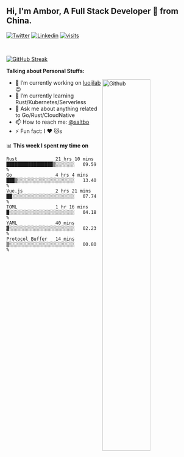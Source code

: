 ## Hi, I'm Ambor, A Full Stack Developer 🚀 from China.

[![Twitter](https://img.shields.io/badge/-saltbo-1ca0f1?style=flat&logo=twitter&logoColor=white)](https://twitter.com/rdsaltbo)
[![Linkedin](https://img.shields.io/badge/-saltbo-blue?style=flat&logo=Linkedin&logoColor=white)](https://www.linkedin.com/in/saltbo/)
[![visits](https://visitor.vercel.app/page/saltbo?color=light-green)](https://github.com/saltbo/)

&nbsp;  

[![GitHub Streak](http://github-readme-streak-stats.herokuapp.com?user=saltbo&hide_border=true&date_format=M%20j%5B%2C%20Y%5D)](https://git.io/streak-stats)

**Talking about Personal Stuffs:**
<!-- Any image aligned to the right. Beware the width  -->
<img width="50%" align="right" alt="Github" src="https://raw.githubusercontent.com/saltbo/saltbo/master/images/git-header.svg" />

- 🔭 I’m currently working on [luojilab](https://github.com/luojilab) :wink:
- 🌱 I’m currently learning Rust/Kubernetes/Serverless
- 💬 Ask me about anything related to Go/Rust/CloudNative
- 📫 How to reach me: [@saltbo](https://twitter.com/rdsaltbo)
- ⚡ Fun fact: I :heart: :cat:s


📊 **This week I spent my time on**
<!--START_SECTION:waka-->

```text
Rust              21 hrs 10 mins  █████████████████▒░░░░░░░   69.59 %
Go                4 hrs 4 mins    ███▒░░░░░░░░░░░░░░░░░░░░░   13.40 %
Vue.js            2 hrs 21 mins   ██░░░░░░░░░░░░░░░░░░░░░░░   07.74 %
TOML              1 hr 16 mins    █░░░░░░░░░░░░░░░░░░░░░░░░   04.18 %
YAML              40 mins         ▓░░░░░░░░░░░░░░░░░░░░░░░░   02.23 %
Protocol Buffer   14 mins         ▒░░░░░░░░░░░░░░░░░░░░░░░░   00.80 %
```

<!--END_SECTION:waka-->
